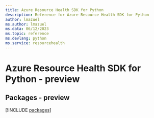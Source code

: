 ```yaml
---
title: Azure Resource Health SDK for Python
description: Reference for Azure Resource Health SDK for Python
author: lmazuel
ms.author: lmazuel
ms.data: 06/12/2023
ms.topic: reference
ms.devlang: python
ms.service: resourcehealth
---
```

# Azure Resource Health SDK for Python - preview
## Packages - preview
[!INCLUDE [packages](resource-health-index.md)]